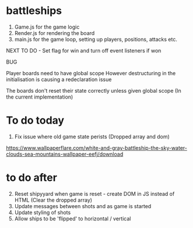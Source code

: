 <!-- @format -->

# battleships

1. Game.js for the game logic
2. Render.js for rendering the board
3. main.js for the game loop, setting up players, positions, attacks etc.

NEXT TO DO - Set flag for win and turn off event listeners if won

BUG

Player boards need to have global scope
However destructuring in the initialisation is causing a redeclaration issue

The boards don't reset their state correctly unless given global scope (In the current implementation)

# To do today

1. Fix issue where old game state perists (Dropped array and dom)

https://www.wallpaperflare.com/white-and-gray-battleship-the-sky-water-clouds-sea-mountains-wallpaper-eefj/download

# to do after

2. Reset shipyyard when game is reset - create DOM in JS instead of HTML (Clear the dropped array)
3. Update messages between shots and as game is started
4. Update styling of shots
5. Allow ships to be 'flipped' to horizontal / vertical
